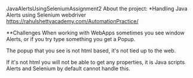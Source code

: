 JavaAlertsUsingSeleniumAssignment2
About the project:
*Handling Java Alerts using Selenium webdriver
https://rahulshettyacademy.com/AutomationPractice/

**Challenges
When working with WebApps sometimes you see window Alerts, or if you try type something you get a Popup.

The popup that you see is not html based, it's not tied up to the web.

If it's not html you will not be able to get any properties, it is Java scripts Alerts and Selenium by default cannot handle this. 